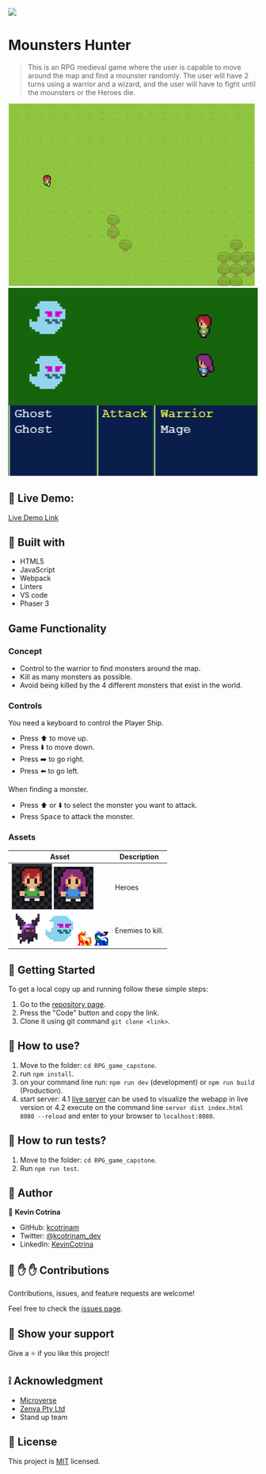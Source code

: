 ![](https://img.shields.io/badge/Microverse-blueviolet)

# Mounsters Hunter

> This is an RPG medieval game where the user is capable to move around the map and find a mounster randomly. The user will have 2 turns using a warrior and a wizard, and the user will have to fight until the mounsters or the Heroes die.

![screenshot](./docs/screenshot1.png)
![screenshot](./docs/screenshot2.png)

## :red_circle: Live Demo:

[Live Demo Link](https://monsters-hunter.netlify.app/)

## :hammer: Built with

- HTML5
- JavaScript
- Webpack
- Linters
- VS code
- Phaser 3

## Game Functionality

### Concept

- Control to the warrior to find monsters around the map.
- Kill as many monsters as possible.
- Avoid being killed by the 4 different monsters that exist in the world.

### Controls

You need a keyboard to control the Player Ship.

- Press ⬆️ to move up.
- Press :arrow_down: to move down.
- Press ➡️ to go right.
- Press ⬅️ to go left.

When finding a monster.

- Press ⬆️ or :arrow_down: to select the monster you want to attack.
- Press <kbd>Space</kbd> to attack the monster.

### Assets

| Asset                                                                                                                                                                                     | Description      |
| ----------------------------------------------------------------------------------------------------------------------------------------------------------------------------------------- | ---------------- |
| ![Alien space ship](./src/assets/malehero.png) ![Alien space ship](./src/assets/femaleHero.png)                                                                                           | Heroes           |
| ![Player Space ship](./src/assets/bat.gif)![Alien space ship](./src/assets/ghost.gif) ![Alien space ship](./src/assets/dragonorange.png) ![Alien space ship](./src/assets/dragonblue.png) | Enemies to kill. |

## :construction_worker: Getting Started

To get a local copy up and running follow these simple steps:

1. Go to the [repository page](https://github.com/kcotrinam/RPG_game_capstone).
2. Press the "Code" button and copy the link.
3. Clone it using git command `git clone <link>`.

## :construction_worker: How to use?

1. Move to the folder: `cd RPG_game_capstone`.
2. run `npm install`.
3. on your command line run: `npm run dev` (development) or `npm run build` (Production).
4. start server:
   4.1 [live server](https://marketplace.visualstudio.com/items?itemName=ritwickdey.LiveServer) can be used to visualize the webapp in live version or
   4.2 execute on the command line `servor dist index.html 8080 --reload` and enter to your browser to `localhost:8080`.

## :construction_worker: How to run tests?

1. Move to the folder: `cd RPG_game_capstone`.
2. Run `npm run test`.

## :bust_in_silhouette: Author

👤 **Kevin Cotrina**

- GitHub: [kcotrinam](https://github.com/kcotrinam)
- Twitter: [@kcotrinam_dev](https://twitter.com/kcotrinam_dev)
- LinkedIn: [KevinCotrina](https://www.linkedin.com/in/kevincotrina/)

## 🤝 :raised_hand: :raised_hand: Contributions

Contributions, issues, and feature requests are welcome!

Feel free to check the [issues page](https://github.com/kcotrinam/RPG_game_capstone/issues).

## :muscle: Show your support

Give a ⭐️ if you like this project!

## :grey_exclamation: Acknowledgment

- [Microverse](https://www.microverse.org/)
- [Zenva Pty Ltd](https://gamedevacademy.org/how-to-create-a-turn-based-rpg-game-in-phaser-3-part-1/)
- Stand up team

## 📝 License

This project is [MIT](LICENSE) licensed.
